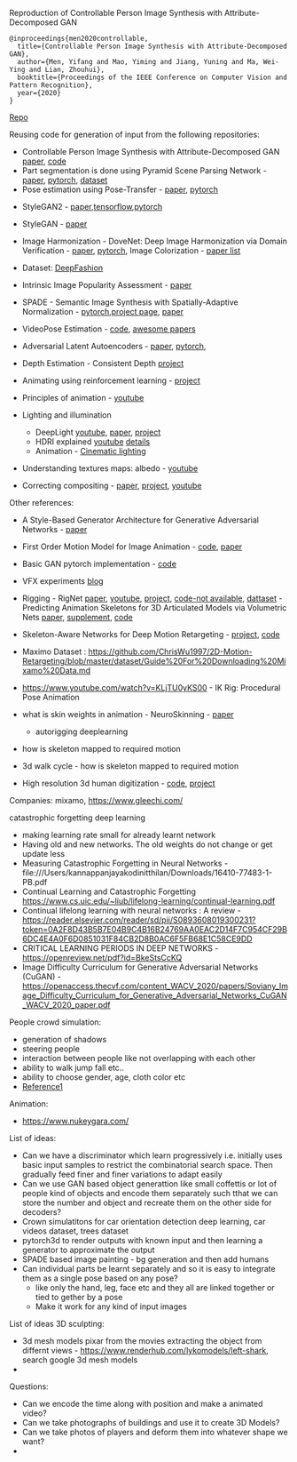 Reproduction of Controllable Person Image Synthesis with Attribute-Decomposed GAN

```
@inproceedings{men2020controllable,
  title={Controllable Person Image Synthesis with Attribute-Decomposed GAN},
  author={Men, Yifang and Mao, Yiming and Jiang, Yuning and Ma, Wei-Ying and Lian, Zhouhui},
  booktitle={Proceedings of the IEEE Conference on Computer Vision and Pattern Recognition},
  year={2020}
}
```

[Repo](https://github.com/AnImationStudio?source=organization_create)

Reusing code for generation of input from the following repositories:
- Controllable Person Image Synthesis with Attribute-Decomposed GAN [paper](https://menyifang.github.io/projects/ADGAN/ADGAN_files/Paper_ADGAN_CVPR2020.pdf), [code](https://github.com/menyifang/ADGAN)
- Part segmentation is done using Pyramid Scene Parsing Network - [paper](https://arxiv.org/abs/1612.01105), [pytorch](https://github.com/hyk1996/Single-Human-Parsing-LIP), [dataset](http://sysu-hcp.net/lip/)
- Pose estimation using Pose-Transfer - [paper](http://openaccess.thecvf.com/content_CVPR_2019/papers/Zhu_Progressive_Pose_Attention_Transfer_for_Person_Image_Generation_CVPR_2019_paper.pdf), [pytorch](https://github.com/tengteng95/Pose-Transfer)
<!-- - Pose estimation is done through detectron2 DensePose - [paper](),  -->
- StyleGAN2 - [paper](https://arxiv.org/pdf/1912.04958.pdf),[tensorflow](https://github.com/NVlabs/stylegan2),[pytorch](https://github.com/lucidrains/stylegan2-pytorch)
- StyleGAN - [paper](https://arxiv.org/pdf/1812.04948.pdf)
- Image Harmonization - DoveNet: Deep Image Harmonization via Domain Verification - [paper](https://arxiv.org/pdf/1911.13239.pdf), [pytorch](https://github.com/bcmi/Image_Harmonization_Datasets), Image Colorization - [paper list](https://github.com/MarkMoHR/Awesome-Image-Colorization)
- Dataset: [DeepFashion](https://drive.google.com/drive/folders/0B7EVK8r0v71pVDZFQXRsMDZCX1E)
- Intrinsic Image Popularity Assessment - [paper](https://arxiv.org/pdf/1907.01985.pdf)
- SPADE - Semantic Image Synthesis with Spatially-Adaptive Normalization - [pytorch](https://github.com/NVlabs/SPADE),[project page](https://nvlabs.github.io/SPADE/), [paper](https://arxiv.org/pdf/1903.07291.pdf)
- VideoPose Estimation - [code](https://github.com/cbsudux/awesome-human-pose-estimation), [awesome papers](https://github.com/cbsudux/awesome-human-pose-estimation)
- Adversarial Latent Autoencoders - [paper](https://arxiv.org/pdf/2004.04467.pdf), [pytorch](https://github.com/podgorskiy/ALAE), 
- Depth Estimation - Consistent Depth [project](https://roxanneluo.github.io/Consistent-Video-Depth-Estimation/)
- Animating using reinforcement learning - [project](https://inventec-ai-center.github.io/projects/CARL/index.html)
- Principles of animation - [youtube](https://www.youtube.com/watch?v=uDqjIdI4bF4)

- Lighting and illumination 
	- DeepLight [youtube](https://www.youtube.com/watch?v=WCuvE97k_HI), [paper](https://augmentedperception.github.io/deeplight/content/DeepLight_Paper.pdf), [project](https://augmentedperception.github.io/deeplight/)
	- HDRI explained [youtube](https://www.youtube.com/watch?v=uzMDHTCEC-k) [details](https://vrender.com/what-is-hdri/)
	- Animation - [Cinematic lighting](https://discover.therookies.co/2018/06/24/learn-how-to-light-and-render-like-a-pixar-artist/)

- Understanding textures maps: albedo - [youtube](https://www.youtube.com/watch?v=ZOHNRlrd1Ak)

- Correcting compositing - [paper](https://s3.amazonaws.com/disney-research-data/wp-content/uploads/2020/06/18013325/High-Resolution-Neural-Face-Swapping-for-Visual-Effects.pdf), [project](http://studios.disneyresearch.com/2020/06/29/high-resolution-neural-face-swapping-for-visual-effects/), [youtube](https://www.youtube.com/channel/UCM42XWqRoruK6bNkgbgoJMw)

Other references:
- A Style-Based Generator Architecture for Generative Adversarial Networks - [paper](https://arxiv.org/pdf/1812.04948.pdf)
- First Order Motion Model for Image Animation - [code](https://github.com/AliaksandrSiarohin/first-order-model), [paper](http://papers.nips.cc/paper/8935-first-order-motion-model-for-image-animation.pdf)
- Basic GAN pytorch implementation - [code](https://github.com/eriklindernoren/PyTorch-GAN)
- VFX experiments [blog](http://neuralvfx.com/augmented-reality/ar-facial-pose-estimation/)

- Rigging - RigNet [paper](https://arxiv.org/pdf/2005.00559.pdf), [youtube](https://www.youtube.com/watch?v=J90VETgWIDg), [project](https://zhan-xu.github.io/rig-net/), [code-not available](https://github.com/zhan-xu/RigNet), [dattaset](https://umass.app.box.com/s/448zm5iw1ewbq4l2kdll6q99v5y3q4pw) - Predicting Animation Skeletons for 3D Articulated Models via Volumetric Nets [paper](https://arxiv.org/pdf/1908.08506.pdf), [supplement](https://people.cs.umass.edu/~zhanxu/papers/AnimSkelVolNet_supp.pdf), [code](https://github.com/zhan-xu/AnimSkelVolNet)
- Skeleton-Aware Networks for Deep Motion Retargeting - [project](https://deepmotionediting.github.io/retargeting), [code](https://github.com/DeepMotionEditing/deep-motion-editing)
- Maximo Dataset : https://github.com/ChrisWu1997/2D-Motion-Retargeting/blob/master/dataset/Guide%20For%20Downloading%20Mixamo%20Data.md
- https://www.youtube.com/watch?v=KLjTU0yKS00 - IK Rig: Procedural Pose Animation


- what is skin weights in animation - NeuroSkinning - [paper](http://www.youyizheng.net/docs/neuroskinning-final-opt.pdf)
	- autorigging deeplearning
- how is skeleton mapped to required motion
- 3d walk cycle - how is skeleton mapped to required motion

- High resolution 3d human digitization - [code](https://github.com/facebookresearch/pifuhd), [project](https://shunsukesaito.github.io/PIFuHD/)

Companies:  mixamo, https://www.gleechi.com/

catastrophic forgetting deep learning
- making learning rate small for already learnt network
- Having old and new networks. The old weights do not change or get update less
- Measuring Catastrophic Forgetting in Neural Networks - file:///Users/kannappanjayakodinitthilan/Downloads/16410-77483-1-PB.pdf
- Continual Learning and Catastrophic Forgetting https://www.cs.uic.edu/~liub/lifelong-learning/continual-learning.pdf
- Continual lifelong learning with neural networks : A review - https://reader.elsevier.com/reader/sd/pii/S0893608019300231?token=0A2F8D43B5B7E04B9C4B16B24769AA0EAC2D14F7C954CF29B6DC4E4A0F6D0851031F84CB2D8B0AC6F5FB68E1C58CE9DD
- CRITICAL LEARNING PERIODS IN DEEP NETWORKS - https://openreview.net/pdf?id=BkeStsCcKQ
- Image Difficulty Curriculum for Generative Adversarial Networks (CuGAN) - https://openaccess.thecvf.com/content_WACV_2020/papers/Soviany_Image_Difficulty_Curriculum_for_Generative_Adversarial_Networks_CuGAN_WACV_2020_paper.pdf

People crowd simulation:
- generation of shadows
- steering people
- interaction between people like not overlapping with each other
- ability to walk jump fall etc..
- ability to choose gender, age, cloth color etc
- [Reference1](https://people.eecs.berkeley.edu/~gberseth/presentations/CrowdSimulation/CrowdSimulation.html)

Animation:
- https://www.nukeygara.com/



List of ideas:
- Can we have a discriminator which learn progressively i.e. initially uses basic input samples to restrict the combinatorial search space. Then gradually feed finer and finer variations to adapt easily
- Can we use GAN based object generattion like small coffettis or lot of people kind of objects and encode them separately such tthat we can store the number and object and recreate them on the other side for decoders?
- Crown simulatitons for car orientation detection deep learning, car videos dataset, trees dataset
- pytorch3d to render outputs with known input and then learning a generator to approximate the output
- SPADE based image painting - bg generation and then add humans
- Can individual parts be learnt separately and so it is easy to integrate them as a single pose based on any pose?
	- like only the hand, leg, face etc and they all are linked together or tied to gether by a pose
	- Make it work for any kind of input images

List of ideas 3D sculpting:
- 3d mesh models pixar from the movies extracting the object from differnt views - https://www.renderhub.com/lykomodels/left-shark, search google 3d mesh models 
- 

Questions:
- Can we encode the time along with position and make a animated video?
- Can we take photographs of buildings and use it to create 3D Models?
- Can we take photos of players and deform them into whatever shape we want?
- 
